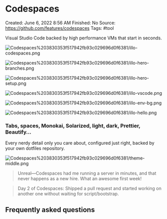 # Codespaces

Created: June 6, 2022 8:56 AM
Finished: No
Source: https://github.com/features/codespaces
Tags: #tool

Visual Studio Code backed by high performance VMs that start in seconds.

![Codespaces%203830353f517942fb93c029696d0f6381/illo-codespaces.png](Codespaces%203830353f517942fb93c029696d0f6381/illo-codespaces.png)

![Codespaces%203830353f517942fb93c029696d0f6381/illo-hero-branches.png](Codespaces%203830353f517942fb93c029696d0f6381/illo-hero-branches.png)

![Codespaces%203830353f517942fb93c029696d0f6381/illo-hero-setup.png](Codespaces%203830353f517942fb93c029696d0f6381/illo-hero-setup.png)

![Codespaces%203830353f517942fb93c029696d0f6381/illo-vscode.png](Codespaces%203830353f517942fb93c029696d0f6381/illo-vscode.png)

![Codespaces%203830353f517942fb93c029696d0f6381/illo-env-bg.png](Codespaces%203830353f517942fb93c029696d0f6381/illo-env-bg.png)

![Codespaces%203830353f517942fb93c029696d0f6381/illo-hello.png](Codespaces%203830353f517942fb93c029696d0f6381/illo-hello.png)

### Tabs, spaces, Monokai, Solarized, light, dark, Prettier, Beautify…

Every nerdy detail only you care about, configured just right, backed by your own dotfiles repository.

![Codespaces%203830353f517942fb93c029696d0f6381/theme-middle.png](Codespaces%203830353f517942fb93c029696d0f6381/theme-middle.png)

> Unreal—Codespaces had me running a server in minutes, and that never happens as a new hire. What an awesome first week!
> 

> Day 2 of Codespaces: Shipped a pull request and started working on another one without waiting for script/bootstrap.
> 

## Frequently asked questions
